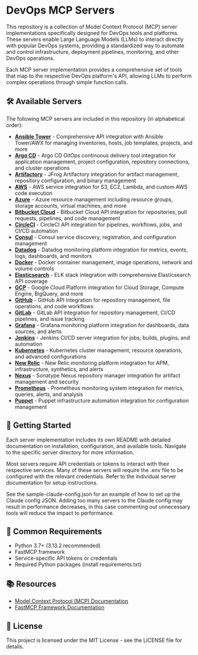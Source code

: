 # DevOps MCP Servers 

This repository is a collection of Model Context Protocol (MCP) server implementations specifically designed for DevOps tools and platforms. These servers enable Large Language Models (LLMs) to interact directly with popular DevOps systems, providing a standardized way to automate and control infrastructure, deployment pipelines, monitoring, and other DevOps operations.

Each MCP server implementation provides a comprehensive set of tools that map to the respective DevOps platform's API, allowing LLMs to perform complex operations through simple function calls.

## 🛠️ Available Servers

The following MCP servers are included in this repository (in alphabetical order):

* **[Ansible Tower](https://github.com/a37ai/devops-mcp-servers/tree/main/servers/ansible_tower)** - Comprehensive API integration with Ansible Tower/AWX for managing inventories, hosts, job templates, projects, and more
* **[Argo CD](https://github.com/a37ai/devops-mcp-servers/tree/main/servers/argocd)** - Argo CD GitOps continuous delivery tool integration for application management, project configuration, repository connections, and cluster operations
* **[Artifactory](https://github.com/a37ai/devops-mcp-servers/tree/main/servers/artifactory)** - JFrog Artifactory integration for artifact management, repository configuration, and binary management
* **[AWS](https://github.com/a37ai/devops-mcp-servers/tree/main/servers/aws)** - AWS service integration for S3, EC2, Lambda, and custom AWS code execution
* **[Azure](https://github.com/a37ai/devops-mcp-servers/tree/main/servers/azure)** - Azure resource management including resource groups, storage accounts, virtual machines, and more
* **[Bitbucket Cloud](https://github.com/a37ai/devops-mcp-servers/tree/main/servers/bitbucket_cloud)** - Bitbucket Cloud API integration for repositories, pull requests, pipelines, and code management
* **[CircleCI](https://github.com/a37ai/devops-mcp-servers/tree/main/servers/circleci)** - CircleCI API integration for pipelines, workflows, jobs, and CI/CD automation
* **[Consul](https://github.com/a37ai/devops-mcp-servers/tree/main/servers/consul)** - Consul service discovery, registration, and configuration management
* **[Datadog](https://github.com/a37ai/devops-mcp-servers/tree/main/servers/datadog)** - Datadog monitoring platform integration for metrics, events, logs, dashboards, and monitors
* **[Docker](https://github.com/a37ai/devops-mcp-servers/tree/main/servers/docker)** - Docker container management, image operations, network and volume controls
* **[Elasticsearch](https://github.com/a37ai/devops-mcp-servers/tree/main/servers/elasticsearch)** - ELK stack integration with comprehensive Elasticsearch API coverage
* **[GCP](https://github.com/a37ai/devops-mcp-servers/tree/main/servers/gcp)** - Google Cloud Platform integration for Cloud Storage, Compute Engine, BigQuery, and more
* **[GitHub](https://github.com/a37ai/devops-mcp-servers/tree/main/servers/github)** - GitHub API integration for repository management, file operations, and code workflows
* **[GitLab](https://github.com/a37ai/devops-mcp-servers/tree/main/servers/gitlab)** - GitLab API integration for repository management, CI/CD pipelines, and issue tracking
* **[Grafana](https://github.com/a37ai/devops-mcp-servers/tree/main/servers/grafana)** - Grafana monitoring platform integration for dashboards, data sources, and alerts
* **[Jenkins](https://github.com/a37ai/devops-mcp-servers/tree/main/servers/jenkins)** - Jenkins CI/CD server integration for jobs, builds, plugins, and automation
* **[Kubernetes](https://github.com/a37ai/devops-mcp-servers/tree/main/servers/kubernetes)** - Kubernetes cluster management, resource operations, and advanced configurations
* **[New Relic](https://github.com/a37ai/devops-mcp-servers/tree/main/servers/newrelic)** - New Relic monitoring platform integration for APM, infrastructure, synthetics, and alerts
* **[Nexus](https://github.com/a37ai/devops-mcp-servers/tree/main/servers/nexus)** - Sonatype Nexus repository manager integration for artifact management and security
* **[Prometheus](https://github.com/a37ai/devops-mcp-servers/tree/main/servers/prometheus)** - Prometheus monitoring system integration for metrics, queries, alerts, and analysis
* **[Puppet](https://github.com/a37ai/devops-mcp-servers/tree/main/servers/puppet)** - Puppet infrastructure automation integration for configuration management

## 🚀 Getting Started

Each server implementation includes its own README with detailed documentation on installation, configuration, and available tools. Navigate to the specific server directory for more information.

Most servers require API credentials or tokens to interact with their respective services. Many of these servers will require the .env file to be configured with the relevant credentials. Refer to the individual server documentation for setup instructions.

See the sample-claude-config.json for an example of how to set up the Claude config JSON. Adding too many servers to the Claude config may result in performance decreases, in this case commenting out unnecessary tools will reduce the impact to performance.

## 🔧 Common Requirements

- Python 3.7+ (3.13.2 recommended)
- FastMCP framework 
- Service-specific API tokens or credentials
- Required Python packages (install requirements.txt)

## 📚 Resources

- [Model Context Protocol (MCP) Documentation](https://github.com/anthropics/anthropic-cookbook/tree/main/mcp)
- [FastMCP Framework Documentation](https://github.com/anthropics/anthropic-cookbook/tree/main/mcp/python)

## 📄 License

This project is licensed under the MIT License - see the LICENSE file for details.
